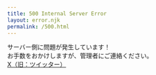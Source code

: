 ```yaml
---
title: 500 Internal Server Error
layout: error.njk
permalink: /500.html
---
```


サーバー側に問題が発生しています！  
お手数をおかけしますが、管理者にご連絡ください。  
[X（旧：ツイッター）](https://twitter.com/homiRoni)
